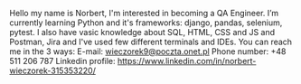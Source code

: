 Hello my name is Norbert,
I'm interested in becoming a QA Engineer.
I’m currently learning Python and it's frameworks: django, pandas, selenium, pytest.
I also have vasic knowledge about SQL, HTML, CSS and JS and Postman, Jira and I've used few different terminals and IDEs.
You can reach me in the 3 ways:
E-mail: wieczorek9@poczta.onet.pl
Phone number: +48 511 206 787
Linkedin profile: https://www.linkedin.com/in/norbert-wieczorek-315353220/
